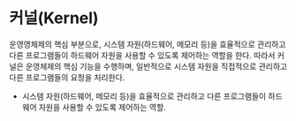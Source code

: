# 커널(Kernel)

운영영체제의 핵심 부분으로, 시스템 자원(하드웨어, 메모리 등)을 효율적으로 관리하고 다른 프로그램들이 하드웨어 자원을 사용할 수 있도록 제어하는 역할을 한다. 따라서 커널은 운영체제의 핵심 기능을 수행하며, 일반적으로 시스템 자원을 직접적으로 관리하고 다른 프로그램들의 요청을 처리한다.

- 시스템 자원(하드웨어, 메모리 등)을 효율적으로 관리하고 다른 프로그램들이 하드웨어 자원을 사용할 수 있도록 제어하는 역할.
